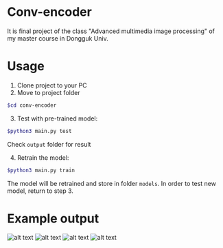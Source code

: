 

# Conv-encoder
It is final project of the class "Advanced multimedia image processing" of my master course in Dongguk Univ.

# Usage #

1. Clone project to your PC
2. Move to project folder
```sh
$cd conv-encoder
```

3. Test with pre-trained model:
```sh
$python3 main.py test
```

Check `output` folder for result

4. Retrain the model:
```sh
$python3 main.py train
```

The model will be retrained and store in folder `models`. In order to test new model, return to step 3.


# Example output
![alt text](https://raw.githubusercontent.com/noitq/conv-encoder/master/example1.jpg)
![alt text](https://raw.githubusercontent.com/noitq/conv-encoder/master/example2.jpg)
![alt text](https://raw.githubusercontent.com/noitq/conv-encoder/master/example3.jpg)
![alt text](https://raw.githubusercontent.com/noitq/conv-encoder/master/example4.jpg)